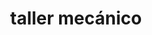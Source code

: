 ---
title: "taller mecánico"
url: /oviedo-uvieu/taller-mecanico/
shop: reparación de automóviles
---
